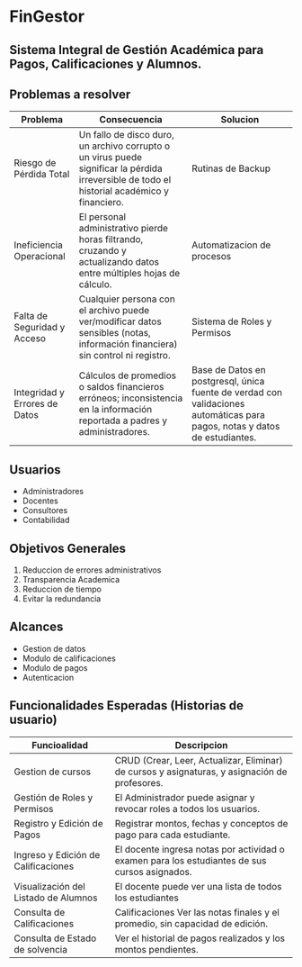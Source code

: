 # FinGestor

## Sistema Integral de Gestión Académica para Pagos, Calificaciones y Alumnos.

## Problemas a resolver

|Problema|Consecuencia|Solucion|
|---|---|---|
|Riesgo de Pérdida Total|Un fallo de disco duro, un archivo corrupto o un virus puede significar la pérdida irreversible de todo el historial académico y financiero.|Rutinas de Backup|
|Ineficiencia Operacional|El personal administrativo pierde horas filtrando, cruzando y actualizando datos entre múltiples hojas de cálculo.|Automatizacion de procesos|
|Falta de Seguridad y Acceso|Cualquier persona con el archivo puede ver/modificar datos sensibles (notas, información financiera) sin control ni registro.|Sistema de Roles y Permisos |
|Integridad y Errores de Datos|Cálculos de promedios o saldos financieros erróneos; inconsistencia en la información reportada a padres y administradores.|Base de Datos en postgresql, única fuente de verdad con validaciones automáticas para pagos, notas y datos de estudiantes.|

## Usuarios

- Administradores
- Docentes
- Consultores
- Contabilidad

## Objetivos Generales

1. Reduccion de errores administrativos
1. Transparencia Academica
1. Reduccion de tiempo
1. Evitar la redundancia

## Alcances

- Gestion de datos
- Modulo de calificaciones
- Modulo de pagos
- Autenticacion

## Funcionalidades Esperadas (Historias de usuario)

|Funcioalidad|Descripcion|
|---|---|
|Gestion de cursos|CRUD (Crear, Leer, Actualizar, Eliminar) de cursos y asignaturas, y asignación de profesores.|
|Gestión de Roles y Permisos|El Administrador puede asignar y revocar roles a todos los usuarios.|
|Registro y Edición de Pagos|Registrar montos, fechas y conceptos de pago para cada estudiante.|
|Ingreso y Edición de Calificaciones|El docente ingresa notas por actividad o examen para los estudiantes de sus cursos asignados.|
|Visualización del Listado de Alumnos|El docente puede ver una lista de todos los estudiantes|
|Consulta de Calificaciones|Calificaciones	Ver las notas finales y el promedio, sin capacidad de edición.|
|Consulta de Estado de solvencia|Ver el historial de pagos realizados y los montos pendientes.|

